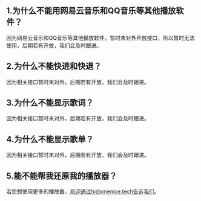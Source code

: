 ## 1.为什么不能用网易云音乐和QQ音乐等其他播放软件？
因为网易云音乐和QQ音乐等其他播放软件，暂时未对外开放接口，所以暂时无法使用，后期若有开放，我们会及时跟进。

## 2.为什么不能快进和快退？
因为相关接口暂时未对外，后期若有开放，我们会及时跟进。

## 3.为什么不能显示歌词？
因为相关接口暂时未对外，后期若有开放，我们会及时跟进。

## 4.为什么不能显示歌单？
因为相关接口暂时未对外，后期若有开放，我们会及时跟进。

## 5.能不能帮我还原我的播放器？
若您想使用更多的播放器，欢迎通过hi@onenice.tech告诉我们。
